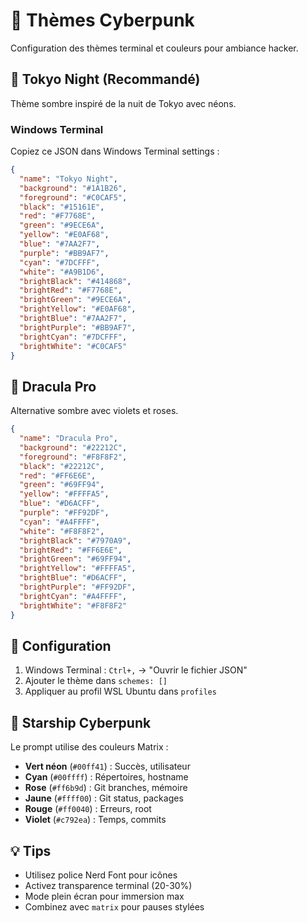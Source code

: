 # 🎨 Thèmes Cyberpunk

Configuration des thèmes terminal et couleurs pour ambiance hacker.

## 🌃 Tokyo Night (Recommandé)

Thème sombre inspiré de la nuit de Tokyo avec néons.

### Windows Terminal
Copiez ce JSON dans Windows Terminal settings :

```json
{
  "name": "Tokyo Night",
  "background": "#1A1B26",
  "foreground": "#C0CAF5", 
  "black": "#15161E",
  "red": "#F7768E",
  "green": "#9ECE6A",
  "yellow": "#E0AF68",
  "blue": "#7AA2F7",
  "purple": "#BB9AF7",
  "cyan": "#7DCFFF",
  "white": "#A9B1D6",
  "brightBlack": "#414868",
  "brightRed": "#F7768E",
  "brightGreen": "#9ECE6A",
  "brightYellow": "#E0AF68",
  "brightBlue": "#7AA2F7",
  "brightPurple": "#BB9AF7",
  "brightCyan": "#7DCFFF",
  "brightWhite": "#C0CAF5"
}
```

## 🧛 Dracula Pro

Alternative sombre avec violets et roses.

```json
{
  "name": "Dracula Pro",
  "background": "#22212C",
  "foreground": "#F8F8F2",
  "black": "#22212C",
  "red": "#FF6E6E", 
  "green": "#69FF94",
  "yellow": "#FFFFA5",
  "blue": "#D6ACFF",
  "purple": "#FF92DF",
  "cyan": "#A4FFFF",
  "white": "#F8F8F2",
  "brightBlack": "#7970A9",
  "brightRed": "#FF6E6E",
  "brightGreen": "#69FF94", 
  "brightYellow": "#FFFFA5",
  "brightBlue": "#D6ACFF",
  "brightPurple": "#FF92DF",
  "brightCyan": "#A4FFFF",
  "brightWhite": "#F8F8F2"
}
```

## 🎯 Configuration

1. Windows Terminal : `Ctrl+,` → "Ouvrir le fichier JSON"
2. Ajouter le thème dans `schemes: []`
3. Appliquer au profil WSL Ubuntu dans `profiles`

## 🎨 Starship Cyberpunk

Le prompt utilise des couleurs Matrix :
- **Vert néon** (`#00ff41`) : Succès, utilisateur
- **Cyan** (`#00ffff`) : Répertoires, hostname  
- **Rose** (`#ff6b9d`) : Git branches, mémoire
- **Jaune** (`#ffff00`) : Git status, packages
- **Rouge** (`#ff0040`) : Erreurs, root
- **Violet** (`#c792ea`) : Temps, commits

## 💡 Tips

- Utilisez police Nerd Font pour icônes
- Activez transparence terminal (20-30%)
- Mode plein écran pour immersion max
- Combinez avec `matrix` pour pauses stylées